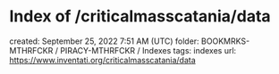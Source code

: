 # Index of /criticalmasscatania/data

created: September 25, 2022 7:51 AM (UTC)
folder: BOOKMRKS-MTHRFCKR / PIRACY-MTHRFCKR / Indexes
tags: indexes
url: https://www.inventati.org/criticalmasscatania/data